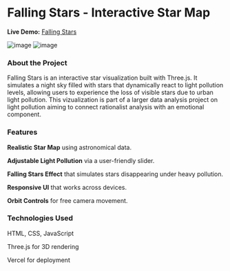 # **Falling Stars - Interactive Star Map**

**Live Demo:** [Falling Stars](https://falling-stars-xi.vercel.app/)

![image](https://github.com/user-attachments/assets/87735dd0-fda4-4887-9214-e8e7974ad86d)
![image](https://github.com/user-attachments/assets/3d019af2-ff9e-426b-b3c2-4133264b6ec4)



### **About the Project**

Falling Stars is an interactive star visualization built with Three.js. It simulates a night sky filled with stars that dynamically react to light pollution levels, allowing users to experience the loss of visible stars due to urban light pollution. This vizualization is part of a larger data analysis project on light pollution aiming to connect rationalist analysis with an emotional component.



### **Features**

**Realistic Star Map** using astronomical data.

**Adjustable Light Pollution** via a user-friendly slider.

**Falling Stars Effect** that simulates stars disappearing under heavy pollution.

**Responsive UI** that works across devices.

**Orbit Controls** for free camera movement.



### **Technologies Used**

HTML, CSS, JavaScript

Three.js for 3D rendering

Vercel for deployment



